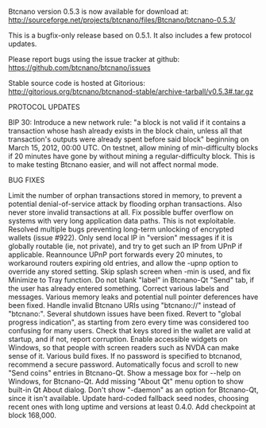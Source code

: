 Btcnano version 0.5.3 is now available for download at:
http://sourceforge.net/projects/btcnano/files/Btcnano/btcnano-0.5.3/

This is a bugfix-only release based on 0.5.1.
It also includes a few protocol updates.

Please report bugs using the issue tracker at github:
https://github.com/btcnano/btcnano/issues

Stable source code is hosted at Gitorious:
http://gitorious.org/btcnano/btcnanod-stable/archive-tarball/v0.5.3#.tar.gz

PROTOCOL UPDATES

BIP 30: Introduce a new network rule: "a block is not valid if it contains a transaction whose hash already exists in the block chain, unless all that transaction's outputs were already spent before said block" beginning on March 15, 2012, 00:00 UTC.
On testnet, allow mining of min-difficulty blocks if 20 minutes have gone by without mining a regular-difficulty block. This is to make testing Btcnano easier, and will not affect normal mode.

BUG FIXES

Limit the number of orphan transactions stored in memory, to prevent a potential denial-of-service attack by flooding orphan transactions. Also never store invalid transactions at all.
Fix possible buffer overflow on systems with very long application data paths. This is not exploitable.
Resolved multiple bugs preventing long-term unlocking of encrypted wallets
(issue #922).
Only send local IP in "version" messages if it is globally routable (ie, not private), and try to get such an IP from UPnP if applicable.
Reannounce UPnP port forwards every 20 minutes, to workaround routers expiring old entries, and allow the -upnp option to override any stored setting.
Skip splash screen when -min is used, and fix Minimize to Tray function.
Do not blank "label" in Btcnano-Qt "Send" tab, if the user has already entered something.
Correct various labels and messages.
Various memory leaks and potential null pointer deferences have been fixed.
Handle invalid Btcnano URIs using "btcnano://" instead of "btcnano:".
Several shutdown issues have been fixed.
Revert to "global progress indication", as starting from zero every time was considered too confusing for many users.
Check that keys stored in the wallet are valid at startup, and if not, report corruption.
Enable accessible widgets on Windows, so that people with screen readers such as NVDA can make sense of it.
Various build fixes.
If no password is specified to btcnanod, recommend a secure password.
Automatically focus and scroll to new "Send coins" entries in Btcnano-Qt.
Show a message box for --help on Windows, for Btcnano-Qt.
Add missing "About Qt" menu option to show built-in Qt About dialog.
Don't show "-daemon" as an option for Btcnano-Qt, since it isn't available.
Update hard-coded fallback seed nodes, choosing recent ones with long uptime and versions at least 0.4.0.
Add checkpoint at block 168,000.
